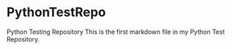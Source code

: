 # PythonTestRepo
Python Testing Repository
This is the first markdown file in my Python Test Repository.
